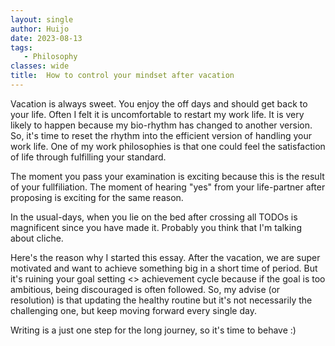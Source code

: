 ```yaml
---
layout: single
author: Huijo
date: 2023-08-13
tags:
   - Philosophy
classes: wide
title:  How to control your mindset after vacation
---
```


Vacation is always sweet.
You enjoy the off days and should get back to your life.
Often I felt it is uncomfortable to restart my work life.
It is very likely to happen because my bio-rhythm has changed to another version.
So, it's time to reset the rhythm into the efficient version of handling your work life.
One of my work philosophies is that one could feel the satisfaction of life through fulfilling your standard.

The moment you pass your examination is exciting because this is the result of your fullfiliation.
The moment of hearing "yes" from your life-partner after proposing is exciting for the same reason.

In the usual-days, when you lie on the bed after crossing all TODOs is magnificent since you have made it.
Probably you think that I'm talking about cliche.

Here's the reason why I started this essay.
After the vacation, we are super motivated and want to achieve something big in a short time of period.
But it's ruining your goal setting <> achievement cycle because if the goal is too ambitious, being discouraged is often followed.
So, my advise (or resolution) is that updating the healthy routine but it's not necessarily the challenging one, but keep moving forward every single day.

Writing is a just one step for the long journey, so it's time to behave :)
